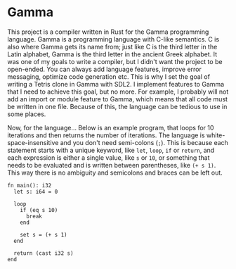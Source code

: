 # Gamma

This project is a compiler written in Rust for the Gamma programming language.
Gamma is a programming language with C-like semantics.
C is also where Gamma gets its name from; just like C is the third letter in the Latin alphabet, Gamma is the third letter in the ancient Greek alphabet.
It was one of my goals to write a compiler, but I didn't want the project to be open-ended.
You can always add language features, improve error messaging, optimize code generation etc.
This is why I set the goal of writing a Tetris clone in Gamma with SDL2.
I implement features to Gamma that I need to achieve this goal, but no more.
For example, I probably will not add an import or module feature to Gamma, which means that all code must be written in one file.
Because of this, the language can be tedious to use in some places.

Now, for the language... 
Below is an example program, that loops for 10 iterations and then returns the number of iterations. 
The language is white-space-insensitive and you don't need semi-colons (`;`). 
This is because each statement starts with a unique keyword, like `let`, `loop`, `if` or `return`, and each expression is either a single value, like `s` or `10`, or something that needs to be evaluated and is written between parentheses, like `(+ s 1)`.
This way there is no ambiguity and semicolons and braces can be left out.

```
fn main(): i32
  let s: i64 = 0

  loop
    if (eq s 10)
      break
    end

    set s = (+ s 1)
  end

  return (cast i32 s)
end
```

